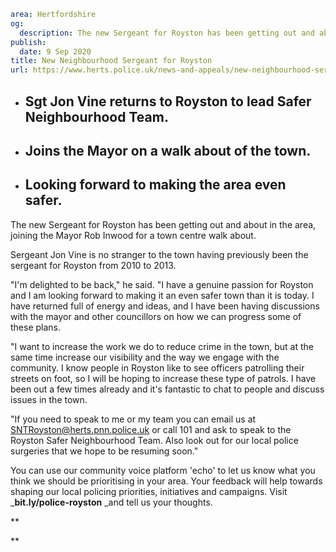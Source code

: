 ```yaml
area: Hertfordshire
og:
  description: The new Sergeant for Royston has been getting out and about in the area, joining the Mayor Rob Inwood for a town centre walk about.
publish:
  date: 9 Sep 2020
title: New Neighbourhood Sergeant for Royston
url: https://www.herts.police.uk/news-and-appeals/new-neighbourhood-sergeant-for-royston-0598e
```

* ## Sgt Jon Vine returns to Royston to lead Safer Neighbourhood Team.

 * ## Joins the Mayor on a walk about of the town.

 * ## Looking forward to making the area even safer.

The new Sergeant for Royston has been getting out and about in the area, joining the Mayor Rob Inwood for a town centre walk about.

Sergeant Jon Vine is no stranger to the town having previously been the sergeant for Royston from 2010 to 2013.

"I'm delighted to be back," he said. "I have a genuine passion for Royston and I am looking forward to making it an even safer town than it is today. I have returned full of energy and ideas, and I have been having discussions with the mayor and other councillors on how we can progress some of these plans.

"I want to increase the work we do to reduce crime in the town, but at the same time increase our visibility and the way we engage with the community. I know people in Royston like to see officers patrolling their streets on foot, so I will be hoping to increase these type of patrols. I have been out a few times already and it's fantastic to chat to people and discuss issues in the town.

"If you need to speak to me or my team you can email us at SNTRoyston@herts.pnn.police.uk or call 101 and ask to speak to the Royston Safer Neighbourhood Team. Also look out for our local police surgeries that we hope to be resuming soon."

You can use our community voice platform 'echo' to let us know what you think we should be prioritising in your area. Your feedback will help towards shaping our local policing priorities, initiatives and campaigns. Visit _**bit.ly/police-royston** _and tell us your thoughts.

**

**
